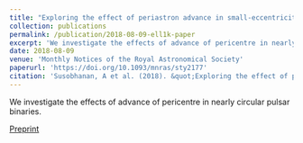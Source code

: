 ```yaml
---
title: "Exploring the effect of periastron advance in small-eccentricity binary pulsars"
collection: publications
permalink: /publication/2018-08-09-ell1k-paper
excerpt: 'We investigate the effects of advance of pericentre in nearly circular pulsar binaries.'
date: 2018-08-09
venue: 'Monthly Notices of the Royal Astronomical Society'
paperurl: 'https://doi.org/10.1093/mnras/sty2177'
citation: 'Susobhanan, A et al. (2018). &quot;Exploring the effect of periastron advance in small-eccentricity binary pulsars.&quot; <i>MNRAS</i>.  480, 4, 5260–5271.'
---
```

We investigate the effects of advance of pericentre in nearly circular pulsar binaries.

[Preprint](https://arxiv.org/abs/1808.02508)
